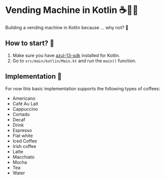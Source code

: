 # Vending Machine in Kotlin ☕🍵🥛

Building a vending machine in Kotlin because ... why not? 🙂

## How to start? 🤔

1. Make sure you have [azul-13-sdk](https://www.azul.com/downloads/?package=jdk) installed for
   Kotlin.
2. Go to `src/main/kotlin/Main.kt` and run the `main()` function.

## Implementation 🔧

For now this basic implementation supports the following types of coffees:

* Americano
* Café Au Lait
* Cappuccino
* Cortado
* Decaf
* Drink
* Espresso
* Flat white
* Iced Coffee
* Irish coffee
* Latte
* Macchiato
* Mocha
* Tea
* Water